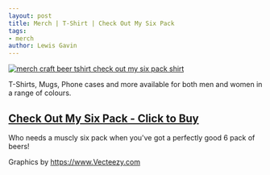 ```yaml
---
layout: post
title: Merch | T-Shirt | Check Out My Six Pack
tags:
- merch 
author: Lewis Gavin
---
```


[![merch craft beer tshirt check out my six pack shirt](https://ih1.redbubble.net/image.691359339.6435/rco,long_t_shirt,mens,x1770,fafafa:ca443f4786,front-c,170,40,1000,1000-bg,f8f8f8.jpg)](https://www.redbubble.com/people/lewisdgavin/works/35386435-check-out-my-6-pack?p=long-t-shirt&rbs=#&gid=1&pid=1)

T-Shirts, Mugs, Phone cases and more available for both men and women in a range of colours.

## [Check Out My Six Pack - Click to Buy](https://www.redbubble.com/people/lewisdgavin/works/35386435-check-out-my-6-pack?p=long-t-shirt&rbs=#&gid=1&pid=1)

Who needs a muscly six pack when you've got a perfectly good 6 pack of beers!
 
 Graphics by https://www.Vecteezy.com

